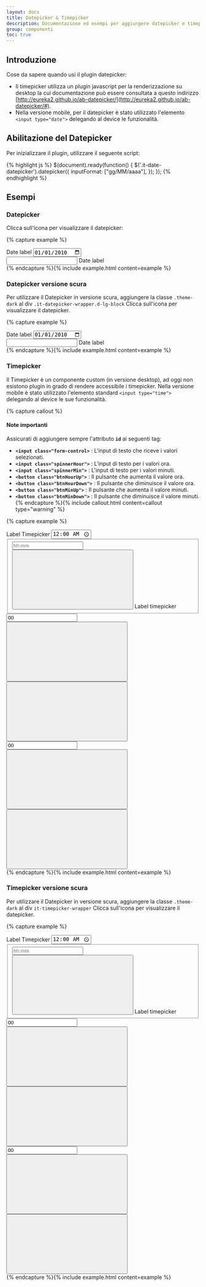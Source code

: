 ```yaml
---
layout: docs
title: Datepicker & Timepicker
description: Documentazione ed esempi per aggiungere datepicker e timepicker con CSS e JavaScript.
group: componenti
toc: true
---
```


## Introduzione
Cose da sapere quando usi il plugin datepicker:

- Il timepicker utilizza un plugin javascript per la renderizzazione su desktop la cui documentazione può essere consultata a questo indirizzo [http://eureka2.github.io/ab-datepicker/](http://eureka2.github.io/ab-datepicker/#).
- Nella versione mobile, per il datepicker è stato utilizzato l'elemento `<input type="date">` delegando al device le funzionalità.

## Abilitazione del Datepicker

Per inizializzare il plugin, utilizzare il seguente script:

{% highlight js %}
$(document).ready(function() {
    $('.it-date-datepicker').datepicker({
      inputFormat: ["gg/MM/aaaa"],
    });
});
{% endhighlight %}

## Esempi

### Datepicker
Clicca sull'icona per visualizzare il datepicker:

{% capture example %}
<div class="it-datepicker-wrapper d-lg-none">
  <label for="datem">Date label</label>
  <input class="form-control datepicker" id="datem" type="date" placeholder="" value="2010-01-01">
</div>
<div class="it-datepicker-wrapper d-none d-lg-block">
  <div class="form-group">
    <input class="form-control it-date-datepicker" id="date1" type="text" placeholder="" title="format : ">
    <label for="date1">Date label</label>
  </div>
</div>
{% endcapture %}{% include example.html content=example %}

### Datepicker versione scura
Per utilizzare il Datepicker in versione scura, aggiungere la classe `.theme-dark` al div `.it-datepicker-wrapper.d-lg-block`
Clicca sull'icona per visualizzare il datepicker.

{% capture example %}
<div class="it-datepicker-wrapper d-lg-none">
  <label for="date2m">Date label</label>
  <input class="form-control datepicker" id="date2m" type="date" placeholder="" value="2010-01-01">
</div>
<div class="it-datepicker-wrapper d-none d-lg-block theme-dark">
  <div class="form-group">
    <input class="form-control it-date-datepicker" id="date2" type="text" placeholder="" title="format : ">
    <label for="date2">Date label</label>
  </div>
</div>
{% endcapture %}{% include example.html content=example %}

### Timepicker
Il Timepicker è un componente custom (in versione desktop), ad oggi non esistono plugin in grado di rendere accessibile i timepicker.
Nella versione mobile è stato utilizzato l'elemento standard `<input type="time">` delegando al device le sue funzionalità.

{% capture callout %}
#### Note importanti

Assicurati di aggiungere sempre l'attributo **`id`** ai seguenti tag:
 - **`<input class="form-control>`** : L'input di testo che riceve i valori selezionati.
 - **`<input class="spinnerHour">`** : L'input di testo per i valori ora.
 - **`<input class="spinnerMin">`** : L'input di testo per i valori minuti.
 - **`<button class="btnHourUp">`** : Il pulsante che aumenta il valore ora.
 - **`<button class="btnHourDown">`** : Il pulsante che diminuisce il valore ora.
 - **`<button class="btnMinUp">`** : Il pulsante che aumenta il valore minuti.
 - **`<button class="btnMinDown">`** : Il pulsante che diminuisce il valore minuti.
{% endcapture %}{% include callout.html content=callout type="warning" %}

{% capture example %}
<div class="it-timepicker-wrapper">
  <label class="d-lg-none" for="appt">Label Timepicker</label>
  <input class="form-control d-lg-none" type="time" id="appt" name="appt" min="0:00" max="24:00" value="00:00">
  <section class="time-spinner d-none d-lg-block">
    <div class="error_container" role="alert" aria-atomic="true"></div>
    <fieldset>
      <div>
        <div class="calendar-input-container">
          <div class="form-group">
            <input class="form-control txtTime" id="txtTime" type="text" placeholder="hh:mm">
            <button class="btn-time" id="btnTime" aria-label="Time picker - Scadenza">
              <svg class="icon">
                <use xlink:href="/dist/svg/sprite.svg#it-code-circle"></use>
              </svg>
            </button>
            <label for="txtTime">Label timepicker</label>
          </div>
        </div>
      </div>
    </fieldset>
    <div class="spinner-control" aria-hidden="true" role="region" aria-label="Due Date Time" tabindex="-1">
      <div class="spinner-hour spinner">
        <input class="spinnerHour form-control" id="spinnerh" aria-label="hour" type="number" value="00" role="spinbutton" maxlength="2" aria-valuenow="00" aria-valuemax="23" aria-valuemin="0" bb-skip="3">
        <div class="button-wrapper">
          <button class="button-hour btnHourUp" id="iduph" aria-label="Increase Hour">
            <svg class="icon fa-angle-up">
              <use xlink:href="/dist/svg/sprite.svg#it-collapse"></use>
            </svg>
          </button>
          <button class="button-hour btnHourDown" id="iddownh" aria-label="Decrease Hour">
            <svg class="icon">
              <use xlink:href="/dist/svg/sprite.svg#it-expand"></use>
            </svg>
          </button>
        </div>
      </div>
      <div class="spinner-min spinner">
        <input class="spinnerMin form-control" id="spinnerm" aria-label="minute" type="number" value="00" role="spinbutton" aria-valuenow="00" maxlength="2" aria-valuemax="59" aria-valuemin="00" bb-skip="10">
        <div class="button-wrapper">
          <button class="btnMinUp button-minute" id="idupm" aria-label="Increase Minute">
            <svg class="icon fa-angle-up">
              <use xlink:href="/dist/svg/sprite.svg#it-collapse"></use>
            </svg>
          </button>
          <button class="btnMinDown button-minute" id="iddownm" aria-label="Decrease Minute">
            <svg class="icon">
              <use xlink:href="/dist/svg/sprite.svg#it-expand"></use>
            </svg>
          </button>
        </div>
      </div>
    </div>
  </section>
</div>
{% endcapture %}{% include example.html content=example %}

### Timepicker versione scura
Per utilizzare il Datepicker in versione scura, aggiungere la classe `.theme-dark` al div `it-timepicker-wrapper`
Clicca sull'icona per visualizzare il datepicker.

{% capture example %}
<div class="it-timepicker-wrapper theme-dark">
  <label class="d-lg-none" for="appt">Label Timepicker</label>
  <input class="form-control d-lg-none" type="time" id="appt" name="appt" min="0:00" max="24:00" value="00:00">
  <section class="time-spinner d-none d-lg-block">
    <div class="error_container" role="alert" aria-atomic="true"></div>
    <fieldset>
      <div>
        <div class="calendar-input-container">
          <div class="form-group">
            <input class="form-control txtTime" id="txtTime" type="text" placeholder="hh:mm">
            <button class="btn-time" id="btnTime" aria-label="Time picker - Scadenza">
              <svg class="icon">
                <use xlink:href="/dist/svg/sprite.svg#it-code-circle"></use>
              </svg>
            </button>
            <label for="txtTime">Label timepicker</label>
          </div>
        </div>
      </div>
    </fieldset>
    <div class="spinner-control" aria-hidden="true" role="region" aria-label="Due Date Time" tabindex="-1">
      <div class="spinner-hour spinner">
        <input class="spinnerHour form-control" id="spinnerh2" aria-label="hour" type="number" value="00" role="spinbutton" maxlength="2" aria-valuenow="00" aria-valuemax="23" aria-valuemin="00" bb-skip="3">
        <div class="button-wrapper">
          <button class="button-hour btnHourUp" id="iduph2" aria-label="Increase Hour">
            <svg class="icon fa-angle-up">
              <use xlink:href="/dist/svg/sprite.svg#it-collapse"></use>
            </svg>
          </button>
          <button class="button-hour btnHourDown" id="iddownh2" aria-label="Decrease Hour">
            <svg class="icon">
              <use xlink:href="/dist/svg/sprite.svg#it-expand"></use>
            </svg>
          </button>
        </div>
      </div>
      <div class="spinner-min spinner">
        <input class="spinnerMin form-control" id="spinnerm2" aria-label="minute" type="number" value="00" role="spinbutton" aria-valuenow="00" maxlength="2" aria-valuemax="59" aria-valuemin="00" bb-skip="10">
        <div class="button-wrapper">
          <button class="btnMinUp button-minute" id="idupm2" aria-label="Increase Minute">
            <svg class="icon fa-angle-up">
              <use xlink:href="/dist/svg/sprite.svg#it-collapse"></use>
            </svg>
          </button>
          <button class="btnMinDown button-minute" id="iddownm2" aria-label="Decrease Minute">
            <svg class="icon">
              <use xlink:href="/dist/svg/sprite.svg#it-expand"></use>
            </svg>
          </button>
        </div>
      </div>
    </div>
  </section>
</div>
{% endcapture %}{% include example.html content=example %}


<script>
  document.addEventListener("DOMContentLoaded", function() {
    $('.it-date-datepicker').datepicker({
      inputFormat: ["gg/MM/aaaa"],
    });
  })
</script>

